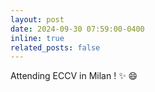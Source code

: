 ```yaml
---
layout: post
date: 2024-09-30 07:59:00-0400
inline: true
related_posts: false
---
```


Attending ECCV in Milan ! :sparkles: :smile:
